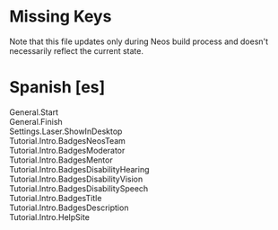 # Missing Keys
Note that this file updates only during Neos build process and doesn't necessarily reflect the current state.

# Spanish [es]
General.Start  
General.Finish  
Settings.Laser.ShowInDesktop  
Tutorial.Intro.BadgesNeosTeam  
Tutorial.Intro.BadgesModerator  
Tutorial.Intro.BadgesMentor  
Tutorial.Intro.BadgesDisabilityHearing  
Tutorial.Intro.BadgesDisabilityVision  
Tutorial.Intro.BadgesDisabilitySpeech  
Tutorial.Intro.BadgesTitle  
Tutorial.Intro.BadgesDescription  
Tutorial.Intro.HelpSite  

